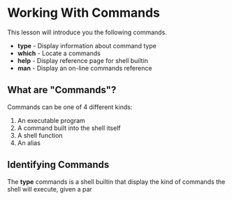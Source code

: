 # Working With Commands
This lesson will introduce you the following commands.
- **type** - Display information about command type
- **which** - Locate a commands
- **help** - Display reference page for shell builtin
- **man** - Display an on-line commands reference

## What are "Commands"?
Commands can be one of 4 different kinds:
1. An executable program
2. A command built into the shell itself
3. A shell function
4. An alias

## Identifying Commands
The **type** commands is a shell builtin that display the kind of commands the shell will execute, given a par
<!--stackedit_data:
eyJoaXN0b3J5IjpbNzU0MjE0MDQ2XX0=
-->